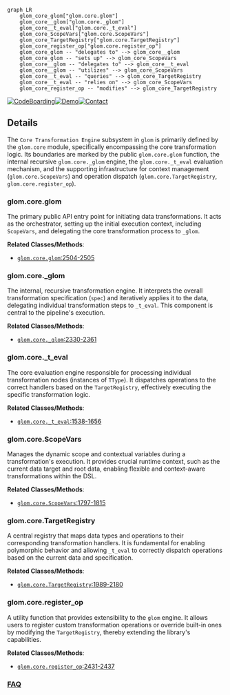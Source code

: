 ```mermaid
graph LR
    glom_core_glom["glom.core.glom"]
    glom_core__glom["glom.core._glom"]
    glom_core__t_eval["glom.core._t_eval"]
    glom_core_ScopeVars["glom.core.ScopeVars"]
    glom_core_TargetRegistry["glom.core.TargetRegistry"]
    glom_core_register_op["glom.core.register_op"]
    glom_core_glom -- "delegates to" --> glom_core__glom
    glom_core_glom -- "sets up" --> glom_core_ScopeVars
    glom_core__glom -- "delegates to" --> glom_core__t_eval
    glom_core__glom -- "utilizes" --> glom_core_ScopeVars
    glom_core__t_eval -- "queries" --> glom_core_TargetRegistry
    glom_core__t_eval -- "relies on" --> glom_core_ScopeVars
    glom_core_register_op -- "modifies" --> glom_core_TargetRegistry
```

[![CodeBoarding](https://img.shields.io/badge/Generated%20by-CodeBoarding-9cf?style=flat-square)](https://github.com/CodeBoarding/GeneratedOnBoardings)[![Demo](https://img.shields.io/badge/Try%20our-Demo-blue?style=flat-square)](https://www.codeboarding.org/demo)[![Contact](https://img.shields.io/badge/Contact%20us%20-%20contact@codeboarding.org-lightgrey?style=flat-square)](mailto:contact@codeboarding.org)

## Details

The `Core Transformation Engine` subsystem in `glom` is primarily defined by the `glom.core` module, specifically encompassing the core transformation logic. Its boundaries are marked by the public `glom.core.glom` function, the internal recursive `glom.core._glom` engine, the `glom.core._t_eval` evaluation mechanism, and the supporting infrastructure for context management (`glom.core.ScopeVars`) and operation dispatch (`glom.core.TargetRegistry`, `glom.core.register_op`).

### glom.core.glom
The primary public API entry point for initiating data transformations. It acts as the orchestrator, setting up the initial execution context, including `ScopeVars`, and delegating the core transformation process to `_glom`.


**Related Classes/Methods**:

- <a href="https://github.com/mahmoud/glom/blob/master/glom/core.py#L2504-L2505" target="_blank" rel="noopener noreferrer">`glom.core.glom`:2504-2505</a>


### glom.core._glom
The internal, recursive transformation engine. It interprets the overall transformation specification (`spec`) and iteratively applies it to the data, delegating individual transformation steps to `_t_eval`. This component is central to the pipeline's execution.


**Related Classes/Methods**:

- <a href="https://github.com/mahmoud/glom/blob/master/glom/core.py#L2330-L2361" target="_blank" rel="noopener noreferrer">`glom.core._glom`:2330-2361</a>


### glom.core._t_eval
The core evaluation engine responsible for processing individual transformation nodes (instances of `TType`). It dispatches operations to the correct handlers based on the `TargetRegistry`, effectively executing the specific transformation logic.


**Related Classes/Methods**:

- <a href="https://github.com/mahmoud/glom/blob/master/glom/core.py#L1538-L1656" target="_blank" rel="noopener noreferrer">`glom.core._t_eval`:1538-1656</a>


### glom.core.ScopeVars
Manages the dynamic scope and contextual variables during a transformation's execution. It provides crucial runtime context, such as the current data target and root data, enabling flexible and context-aware transformations within the DSL.


**Related Classes/Methods**:

- <a href="https://github.com/mahmoud/glom/blob/master/glom/core.py#L1797-L1815" target="_blank" rel="noopener noreferrer">`glom.core.ScopeVars`:1797-1815</a>


### glom.core.TargetRegistry
A central registry that maps data types and operations to their corresponding transformation handlers. It is fundamental for enabling polymorphic behavior and allowing `_t_eval` to correctly dispatch operations based on the current data and specification.


**Related Classes/Methods**:

- <a href="https://github.com/mahmoud/glom/blob/master/glom/core.py#L1989-L2180" target="_blank" rel="noopener noreferrer">`glom.core.TargetRegistry`:1989-2180</a>


### glom.core.register_op
A utility function that provides extensibility to the `glom` engine. It allows users to register custom transformation operations or override built-in ones by modifying the `TargetRegistry`, thereby extending the library's capabilities.


**Related Classes/Methods**:

- <a href="https://github.com/mahmoud/glom/blob/master/glom/core.py#L2431-L2437" target="_blank" rel="noopener noreferrer">`glom.core.register_op`:2431-2437</a>




### [FAQ](https://github.com/CodeBoarding/GeneratedOnBoardings/tree/main?tab=readme-ov-file#faq)